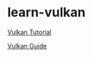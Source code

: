 # learn-vulkan

[Vulkan Tutorial](https://vulkan-tutorial.com/)

[Vulkan Guide](https://vkguide.dev/)
